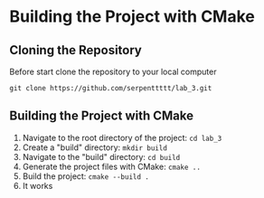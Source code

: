 # Building the Project with CMake

## Cloning the Repository

Before start clone the repository to your local computer

``` git clone https://github.com/serpenttttt/lab_3.git ```

## Building the Project with CMake
1. Navigate to the root directory of the project:
   ```cd lab_3```
2. Create a "build" directory:
   ```mkdir build```
3. Navigate to the "build" directory:
   ```cd build```
4. Generate the project files with CMake:
   ```cmake ..```
5. Build the project:
   ```cmake --build .```
6. It works